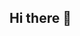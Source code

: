 ## Hi there 👋

<!--
**ajalideveaux/ajalideveaux** is a ✨ _special_ ✨ repository because its `README.md` (this file) appears on your GitHub profile.

Here are some ideas to get you started:

- 🔭 I’m currently working on traveling cross country and making independent video games to empower youth snd disabled people to follow their dreams. 
- 🌱 I’m currently learning how to improve my coding skills.
- 👯 I’m looking to collaborate on musical and coding projects.
- 🤔 I’m looking for help with navigating the world of new technology as we sdvsnce into AI, I'd like to code for machine learning.
- 💬 Ask me about my passuon for gaming. 
- 📫 How to reach me: hmu for email. 
- 😄 Pronouns: She
- ⚡ Fun fact: I love peanut butter.


